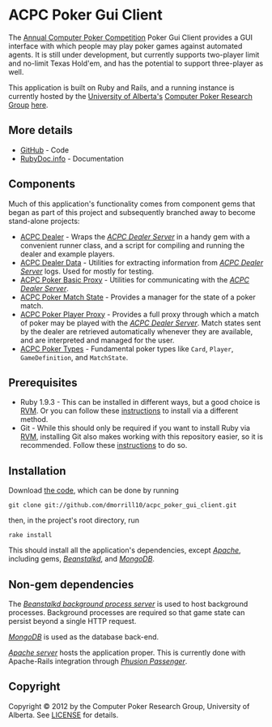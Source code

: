 ACPC Poker Gui Client
======================
The [Annual Computer Poker Competition](http://www.computerpokercompetition.org/) Poker Gui Client provides a GUI interface with which people may play poker games against automated agents. It is still under development, but currently supports two-player limit and no-limit Texas Hold'em, and has the potential to support three-player as well.

This application is built on Ruby and Rails, and a running instance is currently hosted by the [University of Alberta's](http://www.ualberta.ca/) [Computer Poker Research Group](http://poker.cs.ualberta.ca/) [here](http://voldemort.cs.ualberta.ca:8080/).

More details
----------------
* [GitHub][GitHub repo] - Code
* [RubyDoc.info](http://rubydoc.info/github/dmorrill10/acpc_poker_gui_client/master/frames) - Documentation

Components
------------
Much of this application's functionality comes from component gems that began as part of this project and subsequently branched away to become stand-alone projects:

* [ACPC Dealer](https://github.com/dmorrill10/acpc_dealer) - Wraps the [<em>ACPC Dealer Server</em>][competition server link] in a handy gem with a convenient runner class, and a script for compiling and running the dealer and example players.
* [ACPC Dealer Data](https://github.com/dmorrill10/acpc_dealer_data) - Utilities for extracting information from [<em>ACPC Dealer Server</em>][competition server link] logs. Used for mostly for testing.
* [ACPC Poker Basic Proxy](https://github.com/dmorrill10/acpc_poker_basic_proxy) - Utilities for communicating with the [<em>ACPC Dealer Server</em>][competition server link].
* [ACPC Poker Match State](https://github.com/dmorrill10/acpc_poker_match_state) - Provides a manager for the state of a poker match.
* [ACPC Poker Player Proxy](https://github.com/dmorrill10/acpc_poker_player_proxy) - Provides a full proxy through which a match of poker may be played with the [<em>ACPC Dealer Server</em>][competition server link]. Match states sent by the dealer are retrieved automatically whenever they are available, and are interpreted and managed for the user.
* [ACPC Poker Types](https://github.com/dmorrill10/acpc_poker_types) - Fundamental poker types like `Card`, `Player`, `GameDefinition`, and `MatchState`.

Prerequisites
----------------
* Ruby 1.9.3 - This can be installed in different ways, but a good choice is [RVM](https://rvm.io//). Or you can follow these [instructions](http://www.ruby-lang.org/en/downloads/) to install via a different method.
* Git - While this should only be required if you want to install Ruby via [RVM](https://rvm.io//), installing Git also makes working with this repository easier, so it is recommended. Follow these [instructions](https://help.github.com/articles/set-up-git#platform-all) to do so.


Installation
---------------
Download [the code][GitHub repo], which can be done by running

    git clone git://github.com/dmorrill10/acpc_poker_gui_client.git

then, in the project's root directory, run

    rake install

This should install all the application's dependencies, except [<em>Apache</em>][Apache homepage], including gems, [<em>Beanstalkd</em>][Beanstalkd homepage], and [<em>MongoDB</em>][MongoDB homepage].

Non-gem dependencies
-----------------------
The [<em>Beanstalkd background process server</em>][Beanstalkd homepage] is used to host background processes. Background processes are required so that game state can persist beyond a single HTTP request.

[<em>MongoDB</em>][MongoDB homepage] is used as the database back-end.

[<em>Apache server</em>][Apache homepage] hosts the application proper. This is currently done with Apache-Rails integration through [<em>Phusion Passenger</em>][Phusion Passenger homepage].

Copyright
---------
Copyright &copy; 2012 by the Computer Poker Research Group, University of Alberta. See [LICENSE](LICENSE.md) for details.

<!---
  Link references
  ================
-->

[competition server link]: http://www.computerpokercompetition.org/index.php?option=com_rokdownloads&view=folder&Itemid=59
[GitHub repo]: https://github.com/dmorrill10/acpc_poker_gui_client
[Beanstalkd homepage]: http://kr.github.com/beanstalkd/
[MongoDB homepage]: http://www.mongodb.org/
[Apache homepage]: http://www.apache.org/
[Phusion Passenger homepage]: http://www.modrails.com/
